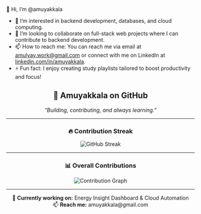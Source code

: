 👋 Hi, I’m @amuyakkala
- 👀 I’m interested in backend development, databases, and cloud computing.
- 💞️ I’m looking to collaborate on full-stack web projects where I can contribute to backend development.
- 📫 How to reach me: You can reach me via email at [amulyay.work@gmail.com](mailto:amulyay.work@gmail.com) or connect with me on LinkedIn at [linkedin.com/in/amuyakkala](https://www.linkedin.com/in/amuyakkala).
- ⚡ Fun fact: I enjoy creating study playlists tailored to boost productivity and focus!

<!---
amuyakkala/amuyakkala is a ✨ special ✨ repository because its `README.md` (this file) appears on your GitHub profile.
You can click the Preview link to take a look at your changes.
--->

<h2 align="center">🚀 Amuyakkala on GitHub</h2>

<p align="center">
  <i>“Building, contributing, and always learning.”</i>
</p>

---

<h3 align="center">🔥 Contribution Streak</h3>

<p align="center">
  <img src="https://github-readme-streak-stats.herokuapp.com?user=amuyakkala&theme=tokyonight&hide_border=true&date_format=M%20j%5B%2C%20Y%5D" alt="GitHub Streak" />
</p>

---

<h3 align="center">📊 Overall Contributions</h3>

<p align="center">
  <img src="https://github-readme-activity-graph.cyclic.app/graph?username=amuyakkala&theme=github-compact&hide_border=true" alt="Contribution Graph" />
</p>

---

<p align="center">
  💬 <b>Currently working on:</b> Energy Insight Dashboard & Cloud Automation  
  <br>📫 <b>Reach me:</b> amuyakkala@gmail.com
</p>
